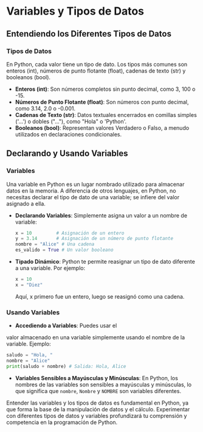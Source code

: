 
# Variables y Tipos de Datos
## Entendiendo los Diferentes Tipos de Datos

### Tipos de Datos
En Python, cada valor tiene un tipo de dato. Los tipos más comunes son enteros (int), números de punto flotante (float), cadenas de texto (str) y booleanos (bool).
- **Enteros (int)**: Son números completos sin punto decimal, como 3, 100 o -15.
- **Números de Punto Flotante (float)**: Son números con punto decimal, como 3.14, 2.0 o -0.001.
- **Cadenas de Texto (str)**: Datos textuales encerrados en comillas simples ('...') o dobles ("..."), como "Hola" o 'Python'.
- **Booleanos (bool)**: Representan valores Verdadero o Falso, a menudo utilizados en declaraciones condicionales.

## Declarando y Usando Variables

### Variables
Una variable en Python es un lugar nombrado utilizado para almacenar datos en la memoria. A diferencia de otros lenguajes, en Python, no necesitas declarar el tipo de dato de una variable; se infiere del valor asignado a ella.
- **Declarando Variables**: Simplemente asigna un valor a un nombre de variable:
  ```python
  x = 10         # Asignación de un entero
  y = 3.14       # Asignación de un número de punto flotante
  nombre = "Alice" # Una cadena
  es_valido = True # Un valor booleano
  ```
- **Tipado Dinámico**: Python te permite reasignar un tipo de dato diferente a una variable. Por ejemplo:
  ```python
  x = 10
  x = "Diez"
  ```
  Aquí, x primero fue un entero, luego se reasignó como una cadena.

### Usando Variables

- **Accediendo a Variables**: Puedes usar el

valor almacenado en una variable simplemente usando el nombre de la variable.
  Ejemplo:
  ```python
  saludo = "Hola, "
  nombre = "Alice"
  print(saludo + nombre) # Salida: Hola, Alice
  ```
- **Variables Sensibles a Mayúsculas y Minúsculas**: En Python, los nombres de las variables son sensibles a mayúsculas y minúsculas, lo que significa que `nombre`, `Nombre` y `NOMBRE` son variables diferentes.

Entender las variables y los tipos de datos es fundamental en Python, ya que forma la base de la manipulación de datos y el cálculo. Experimentar con diferentes tipos de datos y variables profundizará tu comprensión y competencia en la programación de Python.
